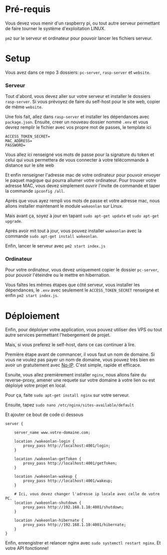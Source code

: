 # Pré-requis

Vous devez vous menir d'un raspberry pi, ou tout autre serveur permettant de faire tourner le système d'exploitation LINUX.

`pm2` sur le serveur et ordinateur pour pouvoir lancer les fichiers serveur.

# Setup

Vous avez dans ce repo 3 dossiers: `pc-server`, `rasp-server` et `website`.

### Serveur

Tout d'abord, vous devez aller sur votre serveur et installer le dossiers `rasp-server`. Si vous prévoyez de faire du self-host pour le site web, copier de même `website`.

Une fois fait, allez dans `rasp-server` et installer les dépendances avec `package.json`. Ensuite, creer un nouveau dossier nommé `.env` et vous devrez remplir le fichier avec vos propre mot de passes, le template ici
```
ACCESS_TOKEN_SECRET=
MAC_ADDRESS=
PASSWORD=
```
Vous allez ici renseigné vos mots de passe pour la signature du token et celui qui vous permettera de vous connecter à votre télécommande à distance sur le site web

Et enfin renseigner l'adresse mac de votre ordinateur pour pouvoir envoyer le paquet magique qui pourra allumer votre ordinateur. Pour trouver votre adresse MAC, vous devez simplement ouvrir l'invite de commande et taper la commande `ipconfig /all`.

Après que vous ayez rempli vos mots de passe et votre adresse mac, nous allons installer maintenant le module `wakeonlan` sur Linux.

Mais avant ça, soyez à jour en tapant `sudo apt-get update` et `sudo apt-get upgrade`.

Après avoir mit tout à jour, vous pouvez installer `wakeonlan` avec la commande `sudo apt-get install wakeonlan`.

Enfin, lancer le serveur avec `pm2 start index.js`

### Ordinateur

Pour votre ordinateur, vous devez uniquement copier le dossier `pc-server`, pour pouvoir l'éteindre ou le mettre en hibernation.

Vous faîtes les mêmes étapes que côté serveur, vous installer les dépendances, le `.env` avec seulement le `ACCESS_TOKEN_SECRET` renseigné et enfin `pm2 start index.js`.

# Déploiement

Enfin, pour déploiyer votre application, vous pouvez utiliser des VPS ou tout autre services permettant l'hebergement de projet.

Mais, si vous preferez le self-host, dans ce cas continuer à lire.

Première étape avant de commancer, il vous faut un nom de domaine. Si vous ne voulez pas payer un nom de domaine, vous pouvez très bien en avoir un gratuitement avec <a href="https://www.noip.com/" target="_blank">No-IP</a>. C'est simple, rapide et efficace.

Esnuite, vous allez premièrement installer `nginx`, nous allons faire du reverse-proxy, amener une requete sur votre domaine à votre lien ou est déploiyé votre projet en local.

Pour ça, faite `sudo apt-get install nginx` sur votre serveur.

Ensuite, tapez `sudo nano /etc/nginx/sites-available/default`

Et ajouter ce bout de code ci dessous
```
server {

    server_name www.votre-domaine.com;

    location /wakeonlan-login {
        proxy_pass http://localhost:4001/login;
    }

    location /wakeonlan-getToken {
        proxy_pass http://localhost:4001/getToken;
    }

    location /wakeonlan-wakeup {
        proxy_pass http://localhost:4001/wakeup;
    }

    # Ici, vous devez changer l'adresse ip locale avec celle de votre PC.
    location /wakeonlan-shutdown {
        proxy_pass http://192.168.1.10:4001/shutdown;
    }

    location /wakeonlan-hibernate {
        proxy_pass http://192.168.1.10:4001/hibernate;
    }
}
```

Enfin, enrengistrer et relancer nginx avec `sudo systemctl restart nginx`. Et votre API fonctionne!
